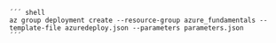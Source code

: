     
    ´´´ shell
    az group deployment create --resource-group azure_fundamentals --template-file azuredeploy.json --parameters parameters.json
    ´´´